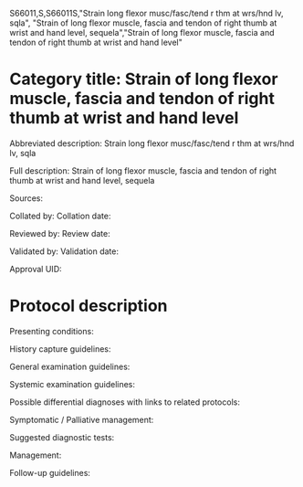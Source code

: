 S66011,S,S66011S,"Strain long flexor musc/fasc/tend r thm at wrs/hnd lv, sqla", "Strain of long flexor muscle, fascia and tendon of right thumb at wrist and hand level, sequela","Strain of long flexor muscle, fascia and tendon of right thumb at wrist and hand level"
# Category title: Strain of long flexor muscle, fascia and tendon of right thumb at wrist and hand level

Abbreviated description: Strain long flexor musc/fasc/tend r thm at wrs/hnd lv, sqla

Full description: Strain of long flexor muscle, fascia and tendon of right thumb at wrist and hand level, sequela

Sources:

Collated by:
Collation date:

Reviewed by:
Review date:

Validated by:
Validation date:

Approval UID:

# Protocol description

Presenting conditions:

History capture guidelines:

General examination guidelines:

Systemic examination guidelines:

Possible differential diagnoses with links to related protocols:

Symptomatic / Palliative management:

Suggested diagnostic tests:

Management:

Follow-up guidelines:
